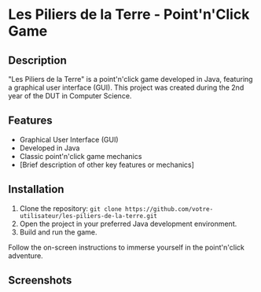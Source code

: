 # Les Piliers de la Terre - Point'n'Click Game


## Description

"Les Piliers de la Terre" is a point'n'click game developed in Java, featuring a graphical user interface (GUI). This project was created during the 2nd year of the DUT in Computer Science.

## Features

- Graphical User Interface (GUI)
- Developed in Java
- Classic point'n'click game mechanics
- [Brief description of other key features or mechanics]

## Installation

1. Clone the repository: `git clone https://github.com/votre-utilisateur/les-piliers-de-la-terre.git`
2. Open the project in your preferred Java development environment.
3. Build and run the game.

Follow the on-screen instructions to immerse yourself in the point'n'click adventure.

## Screenshots

